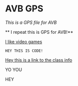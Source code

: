 # AVB GPS

*This is a GPS file for AVB*

** I repeat this is GPS for AVB!**

[I like video games](http://www.nintendo.com/)

```
HEY THIS IS CODE!

```

[Hey this is a link to the class info](http://daringfireball.net/projects/markdown/syntax)


YO YOU

HEY

